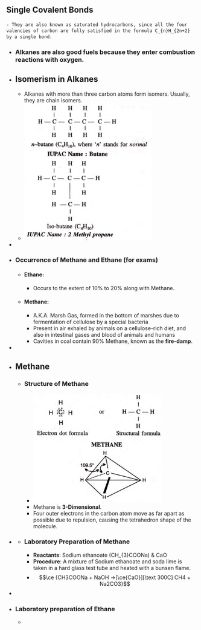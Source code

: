 ## Single Covalent Bonds
	- They are also known as saturated hydrocarbons, since all the four valencies of carbon are fully satisfied in the formula C_{n}H_{2n+2} by a single bond.
- ### Alkanes are also good fuels because they enter combustion reactions with oxygen.
- ## Isomerism in Alkanes
	- Alkanes with more than three carbon atoms form isomers. Usually, they are chain isomers.
	- ![image.png](../assets/image_1715875657737_0.png)
-
- ### Occurrence of Methane and Ethane **(for exams)**
	- #### Ethane:
		- Occurs to the extent of 10% to 20% along with Methane.
	- #### Methane:
		- A.K.A. Marsh Gas, formed in the bottom of marshes due to fermentation of cellulose by a special bacteria
		- Present in air exhaled by animals on a cellulose-rich diet, and also in intestinal gases and blood of animals and humans
		- Cavities in coal contain 90% Methane, known as the **fire-damp**.
-
- ## Methane
	- ### Structure of Methane
		- ![image.png](../assets/image_1715876258269_0.png)
		- Methane is **3-Dimensional**.
		- Four outer electrons in the carbon atom move as far apart as possible due to repulsion, causing the tetrahedron shape of the molecule.
-
	- ### Laboratory Preparation of Methane
		- **Reactants**: Sodium ethanoate (CH_{3}COONa) & CaO
		- **Procedure**: A mixture of Sodium ethanoate and soda lime is taken in a hard glass test tube and heated with a bunsen flame.
		- $$\ce {CH3COONa + NaOH ->[\ce{CaO}][\text 300C] CH4 + Na2CO3}$$
-
- ### Laboratory preparation of Ethane
	-